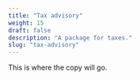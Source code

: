 ```yaml
---
title: "Tax advisory"
weight: 15
draft: false
description: "A package for taxes."
slug: "tax-advisory"
---
```


This is where the copy will go.